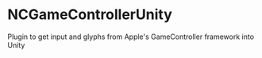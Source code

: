 # NCGameControllerUnity
Plugin to get input and glyphs from Apple's GameController framework into Unity
